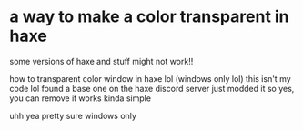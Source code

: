 # a way to make a color transparent in haxe

some versions of haxe and stuff might not work!!

how to transparent color window in haxe lol (windows only lol)
this isn't my code lol found a base one on the haxe discord server
just modded it so yes, you can remove it
works kinda simple

uhh yea pretty sure windows only
